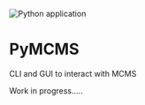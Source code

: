 ![Python application](https://github.com/peterzh/PyMCMS/workflows/Python%20application/badge.svg)

# PyMCMS
CLI and GUI to interact with MCMS

Work in progress.....
